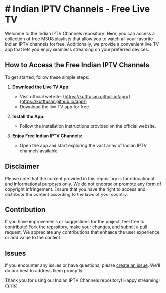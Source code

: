 # # Indian IPTV Channels - Free Live TV

Welcome to the Indian IPTV Channels repository! Here, you can access a collection of free M3U8 playlists that allow you to watch all your favorite Indian IPTV channels for free. Additionally, we provide a convenient live TV app that lets you enjoy seamless streaming on your preferred devices.

## How to Access the Free Indian IPTV Channels

To get started, follow these simple steps:

1. **Download the Live TV App:**
   - Visit official website: [https://kutttusan.github.io/app/](https://kutttusan.github.io/app/)
   - Download the live TV app for free.

2. **Install the App:**
   - Follow the installation instructions provided on the official website.

3. **Enjoy Free Indian IPTV Channels:**
   - Open the app and start exploring the vast array of Indian IPTV channels available.

## Disclaimer

Please note that the content provided in this repository is for educational and informational purposes only. We do not endorse or promote any form of copyright infringement. Ensure that you have the right to access and distribute the content according to the laws of your country.

## Contribution

If you have improvements or suggestions for the project, feel free to contribute! Fork the repository, make your changes, and submit a pull request. We appreciate any contributions that enhance the user experience or add value to the content.

## Issues

If you encounter any issues or have questions, please [create an issue](https://github.com/yourusername/repositoryname/issues). We'll do our best to address them promptly.


Thank you for using our Indian IPTV Channels repository! Happy streaming! 📺🇮🇳
